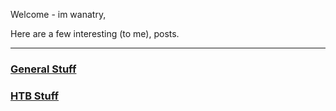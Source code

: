 Welcome - im wanatry,

Here are a few interesting (to me), posts. 
_______________________________________________________________

### [General Stuff](https://wanatry.github.io/general/)

### [HTB Stuff](https://wanatry.github.io/HTB/)

